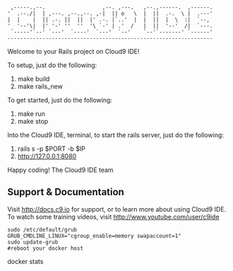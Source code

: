 
     ,-----.,--.                  ,--. ,---.   ,--.,------.  ,------.
    '  .--./|  | ,---. ,--.,--. ,-|  || o   \  |  ||  .-.  \ |  .---'
    |  |    |  || .-. ||  ||  |' .-. |`..'  |  |  ||  |  \  :|  `--,
    '  '--'\|  |' '-' ''  ''  '\ `-' | .'  /   |  ||  '--'  /|  `---.
     `-----'`--' `---'  `----'  `---'  `--'    `--'`-------' `------'
    -----------------------------------------------------------------


Welcome to your Rails project on Cloud9 IDE!

To setup, just do the following:

1. make build
2. make rails_new

To get started, just do the following:

1. make run
2. make stop

Into the Cloud9 IDE, terminal, to start the rails server, just do the following:

1. rails s -p $PORT -b $IP
2. http://127.0.0.1:8080

Happy coding!
The Cloud9 IDE team


## Support & Documentation

Visit http://docs.c9.io for support, or to learn more about using Cloud9 IDE.
To watch some training videos, visit http://www.youtube.com/user/c9ide

```
sudo /etc/default/grub
GRUB_CMDLINE_LINUX="cgroup_enable=memory swapaccount=1"
sudo update-grub
#reboot your docker host
```

docker stats

